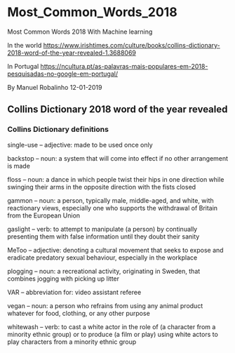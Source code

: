 # Most_Common_Words_2018
Most Common Words 2018 With Machine learning

In the world https://www.irishtimes.com/culture/books/collins-dictionary-2018-word-of-the-year-revealed-1.3688069

In Portugal https://ncultura.pt/as-palavras-mais-populares-em-2018-pesquisadas-no-google-em-portugal/

By Manuel Robalinho 12-01-2019

## Collins Dictionary 2018 word of the year revealed

### Collins Dictionary definitions

single-use – adjective: made to be used once only

backstop – noun: a system that will come into effect if no other arrangement is made

floss – noun: a dance in which people twist their hips in one direction while swinging their arms in the opposite direction with the fists closed

gammon – noun: a person, typically male, middle-aged, and white, with reactionary views, especially one who supports the withdrawal of Britain from the European Union

gaslight – verb: to attempt to manipulate (a person) by continually presenting them with false information until they doubt their sanity

MeToo – adjective: denoting a cultural movement that seeks to expose and eradicate predatory sexual behaviour, especially in the workplace

plogging – noun: a recreational activity, originating in Sweden, that combines jogging with picking up litter

VAR – abbreviation for: video assistant referee

vegan – noun: a person who refrains from using any animal product whatever for food, clothing, or any other purpose

whitewash – verb: to cast a white actor in the role of (a character from a minority ethnic group) or to produce (a film or play) using white actors to play characters from a minority ethnic group
